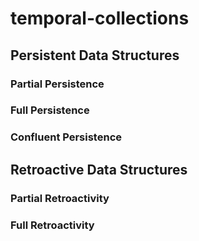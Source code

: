 # temporal-collections

## Persistent Data Structures

### Partial Persistence
### Full Persistence
### Confluent Persistence

## Retroactive Data Structures

### Partial Retroactivity
### Full Retroactivity
